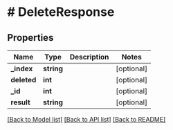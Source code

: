 # # DeleteResponse

## Properties

Name | Type | Description | Notes
------------ | ------------- | ------------- | -------------
**_index** | **string** |  | [optional] 
**deleted** | **int** |  | [optional] 
**_id** | **int** |  | [optional] 
**result** | **string** |  | [optional] 

[[Back to Model list]](../../README.md#documentation-for-models) [[Back to API list]](../../README.md#documentation-for-api-endpoints) [[Back to README]](../../README.md)


